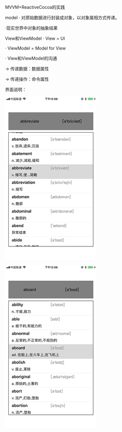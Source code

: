 MVVM+ReactiveCocoa的实践

model
· 对原始数据进行封装成对象，以对象属相方式传递。

·现实世界中对象的抽象结果

View和ViewModel
· View = UI

· ViewModel = Model for View

· View和ViewModel的沟通

  → 传递数据：数据属性
  
  → 传递操作：命令属性
  


界面说明：

![image](https://github.com/xujinzhongxyx/MVVMReactiveCocoa/blob/master/screenImg/screen_1.png)


![image](https://github.com/xujinzhongxyx/MVVMReactiveCocoa/blob/master/screenImg/screen_2.png)
